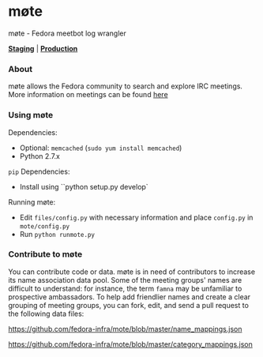 # møte
møte - Fedora meetbot log wrangler

[__Staging__](https://meetbot.stg.fedoraproject.org) | [__Production__](https://meetbot.fedoraproject.org)

### About

møte allows the Fedora community to search and explore IRC meetings.
More information on meetings can be found [here](https://fedoraproject.org/wiki/Meeting_channel)

### Using møte

Dependencies:
 - Optional: `memcached` (`sudo yum install memcached`)
 - Python 2.7.x

`pip` Dependencies:
 - Install using ``python setup.py develop`

Running møte:
 - Edit `files/config.py` with necessary information and place `config.py` in `mote/config.py`
 - Run `python runmote.py`

### Contribute to møte

You can contribute code or data. møte is in need of contributors to increase its name association data pool.
Some of the meeting groups' names are difficult to understand: for instance, the term `famna` may be unfamiliar to prospective ambassadors. To help add friendlier names and create a clear grouping of meeting groups, you can fork, edit, and send a pull request to the following data files:

https://github.com/fedora-infra/mote/blob/master/name_mappings.json

https://github.com/fedora-infra/mote/blob/master/category_mappings.json
